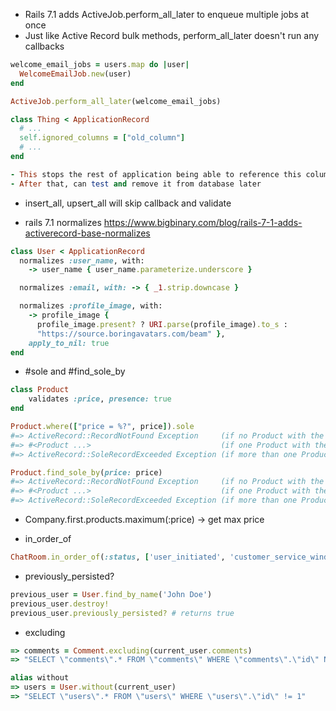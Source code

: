 - Rails 7.1 adds ActiveJob.perform_all_later to enqueue multiple jobs at once
- Just like Active Record bulk methods, perform_all_later doesn't run any callbacks
``` ruby
welcome_email_jobs = users.map do |user|
  WelcomeEmailJob.new(user)
end

ActiveJob.perform_all_later(welcome_email_jobs)
```

``` ruby
class Thing < ApplicationRecord
  # ...
  self.ignored_columns = ["old_column"]
  # ...
end

- This stops the rest of application being able to reference this column but not remove it from database
- After that, can test and remove it from database later
```

- insert_all, upsert_all will skip callback and validate

- rails 7.1 normalizes
https://www.bigbinary.com/blog/rails-7-1-adds-activerecord-base-normalizes

``` ruby
class User < ApplicationRecord
  normalizes :user_name, with:
    -> user_name { user_name.parameterize.underscore }

  normalizes :email, with: -> { _1.strip.downcase }

  normalizes :profile_image, with:
    -> profile_image {
      profile_image.present? ? URI.parse(profile_image).to_s :
      "https://source.boringavatars.com/beam" },
    apply_to_nil: true
end
```

- #sole and #find_sole_by
``` ruby
class Product
    validates :price, presence: true
end

Product.where(["price = %?", price]).sole
#=> ActiveRecord::RecordNotFound Exception     (if no Product with the given price)
#=> #<Product ...>                             (if one Product with the given price)
#=> ActiveRecord::SoleRecordExceeded Exception (if more than one Product with the given price)

Product.find_sole_by(price: price)
#=> ActiveRecord::RecordNotFound Exception     (if no Product with the given price)
#=> #<Product ...>                             (if one Product with the given price)
#=> ActiveRecord::SoleRecordExceeded Exception (if more than one Product with the given price)
```

- Company.first.products.maximum(:price) -> get max price

- in_order_of
```ruby
ChatRoom.in_order_of(:status, ['user_initiated', 'customer_service_window'])
```

- previously_persisted?
``` ruby
previous_user = User.find_by_name('John Doe')
previous_user.destroy!
previous_user.previously_persisted? # returns true
```
- excluding
``` ruby
=> comments = Comment.excluding(current_user.comments)
=> "SELECT \"comments\".* FROM \"comments\" WHERE \"comments\".\"id\" NOT IN (1, 2)"

alias without
=> users = User.without(current_user)
=> "SELECT \"users\".* FROM \"users\" WHERE \"users\".\"id\" != 1"
```
